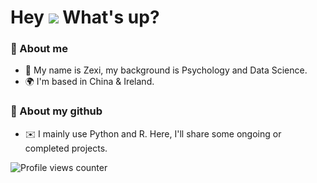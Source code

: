 Hey ![](https://user-images.githubusercontent.com/18350557/176309783-0785949b-9127-417c-8b55-ab5a4333674e.gif) What's up?
===========================================================================================================================
### 🤺 About me
*   🧠  My name is Zexi, my background is Psychology and Data Science.
*   🌍  I'm based in China & Ireland.

### 🏢 About my github
*   ✉️ I mainly use Python and R. Here, I'll share some ongoing or completed projects.





![Profile views counter](https://komarev.com/ghpvc/?username=wangz30&&style=flat-square)  
  
